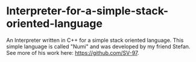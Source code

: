 # Interpreter-for-a-simple-stack-oriented-language
An Interpreter written in C++ for a simple stack oriented language. This simple language is called "Numi" and was developed by my friend Stefan. See more of his work here: https://github.com/SV-97.
